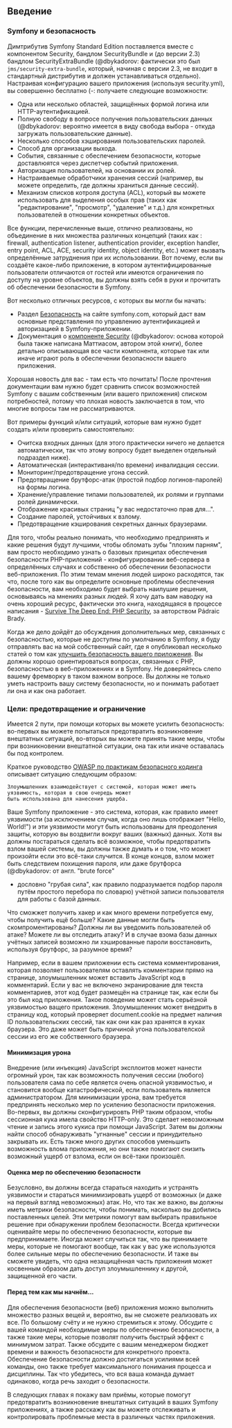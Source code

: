 ## Введение

### Symfony и безопасность

Димтрибутив Symfony Standard Edition поставляется вместе с компонентом Security, бандлом SecurityBundle и (до версии 
 2.3) бандлом SecurityExtraBundle (@dbykadorov: фактически это был `jms/security-extra-bundle`, который, начиная
с версии 2.3, не входит в стандартный дистрибутив и должен устанавливаться отдельно). Настраивая конфигурацию вашего
приложения (используя security.yml), вы совершенно бесплатно (-: получаете следующие возможности:

- Одна или несколько областей, защищённых формой логина или HTTP-аутентификацией.
- Полную свободу в вопросе получения пользовательских данных (@dbykadorov: вероятно имеется в виду свобода 
выбора - откуда загружать пользовательские данные).
- Несколько способов хэширования пользовательских паролей.
- Способ для организации выхода.
- События, связанные с обеспечением безопасности, которые доставлюятся через диспетчер событий приложения.
- Авторизация пользователей, на основании их ролей.
- Настраиваемые обработчики хранения сессий (например, вы можете определить, где должны храниться данные сессий).
- Механизм списков котроля доступа (ACL), который вы можете использовать для выделения особых прав 
(таких как "редактирование", "просмотр", "удаление" и т.д.) для конкретных пользователей в отношении конкретных
объектов.

Все функции, перечисленные выше, отлично реализованы, но объединение в них множества различных концепций
(таких как : firewall, authentication listener, authentication provider, exception handler, entry point, ACL, 
ACE, security identity, object identity, etc.) может вызвать определённые затруднения при их использовании.
Вот почему, если вы создаёте какое-либо приложение, в котором аутентифицированные пользователи отличаются от гостей
или имеются ограничения по доступу на уровне объектов, вы должны взять себя в руки и прочитать об
обеспечении безопасности в Symfony.

Вот несколько отличных ресурсов, с которых вы могли бы начать:

- Раздел [Безопасность](http://symfony.com/doc/current/security.html) на сайте symfony.com, который
даст вам основные представления по управлению аутентификацией и авторизацией в Symfony-приложении.
- Документация о [компоненте Security](http://symfony.com/doc/current/components/security.html) 
(@dbykadorov: основа которой была также написана Маттиасом, автором этой книги), более детально описывающая
все части компонента, которые так или иначе играют роль в обеспечении безопасности вашего приложения.

Хорошая новость для вас - там есть что почитать! После прочтения документации вам нужно будет сравнить
список возможностей Symfony с вашим собственным (или вашего приложения) списком потребностей, потому что
плохая новость заключается в том, что многие вопросы там не рассматриваются.

Вот примеры функций и/или ситуаций, которые вам нужно будет создать и/или проверить самостоятельно:

- Очитска входных данных (для этого практически ничего не делается автоматически, так что этому вопросу будет выеделен 
отдельный подраздел ниже).
- Автоматическая (интерактиваня/по времени) инвалидация сессии.
- Мониторинг/предотвращение угона сессий.
- Предотвращение брутфорс-атак (простой подбор логинов-паролей) на формы логина.
- Хранение/управление типами пользователей, их ролями и группами ролей динамически.
- Отображение красивых страниц "у вас недостаточно прав для...".
- Создание паролей, устойчивых к взлому.
- Предотвращение кэширования секретных данных браузерами.

Для того, чтобы реально понимать, что необходимо предпринять и какие решения будут лучшими,
чтобы обломать зубы "плохим парням", вам просто необходимо узнать о базовых принципах обеспечения 
безопасности PHP-приложений - конфигурировании веб-сервера в определённых случаях и собственно об обеспечении
безопасности веб-приложения. По этим темам мнения людей широко расходятся, так что, после того как вы 
определите основные проблемы обеспечения безопасности, вам необходимо будет выбрать наилушие решения, 
основываясь на мнениях разных людей. Я хочу дать вам наводку на очень хороший ресурс, фактически это книга,
находящаяся в процессе написания - 
[Survive The Deep End: PHP Security](http://phpsecurity.readthedocs.org/en/latest/), за авторством Pádraic Brady.

Когда же дело дойдёт до обсуждения дополнительных мер, связанных с безопасностью, которые не доступны по умолчанию в 
Symfony, я буду отправлять вас на мой собственный сайт, где я опубликовал несколько статей о том как
[улучшить безопасность вашего приложения](http://php-and-symfony.matthiasnoback.nl/category/security/).
Вы должны хорошо ориентироваться вопросах, связанных с PHP, безопасностью в веб-приложениях и в Symfony. Не 
доверяйтесь слепо вашему фремворку в таком важном вопросе. Вы должны не только уметь настроить вашу систему 
безопасности, но и понимать работает ли она и как она работает.

### Цели: предотвращение и ограничение

Имеется 2 пути, при помощи которых вы можете усилить безопасность: во-первых вы можете попытаться предотвратить 
возникновение внештатных ситуаций, во-вторых вы можете принять такие меры, чтобы при возникновении внештатной ситуации, 
она так или иначе оставалась бы под контролем. 

Краткое руководство 
[OWASP по практикам безопасного кодинга](https://www.owasp.org/index.php/OWASP_Secure_Coding_Practices_-_Quick_Reference_Guide)
описывает ситуацию следующим образом:

    Злоумышленник взаимодействует с системой, которая может иметь уязвимость, которая в свою очередь может
    быть использована для нанесения ущерба.
   
Ваше Symfony приложение - это система, которая, как правило имеет уязвимости (за исключением случая, когда
оно лишь отображает "Hello, World!") и эти уязвимости могут быть использованы для преодоления защиты,
которую вы воздвигли вокруг ваших (важных) данных. Хотя вы должны постараться сделать всё возможное, чтобы 
предотвратить взлом вашей системы, вы должны также думать и о том, что может произойти если это всё-таки случится. 
В конце концов, взлом может быть следствием похищения пароля, или даже брутфорса (@dbykadorov: от англ. "brute force"
- дословно "грубая сила", как правило подразумается подбор пароля путём простого перебора по словарю)
учётной записи пользователя для работы с базой данных.

Что сможжет получить хакер и как много времени потребуется ему, чтобы получить ещё больше? Какие данные могли 
быть скомпроментированы? Должны ли вы уведомить пользователей об атаке? Можете ли вы отследить атаку? И в случае 
взома базы данных учётных записей возможно ли хэшированные пароли восстановить, используя брутфорс, за разумное
время?

Например, если в вашем приложении есть система комментирования, которая позволяет пользователям оставлять комментарии
прямо на странице, злоумышленник может вставить JavaScript код в комментарий. Если у вас не включено экранирование 
для текста комментариев, этот код будет размещён на странице так, как если бы это был код приложения. Такое поведение
может стать серьёзной уязвимостью ващего приложения. Злоумышленник может внедрить в страницу код, который
проверяет document.cookie на предмет наличия ID пользовательских сессий, так как они как раз хранятся в куках
браузера. Это даже может быть причиной угона пользователской сессии из его же собственного браузера.

#### Минимизация урона

Внедрение (или инъекция) JavaScript эксплоитов может нанести огромный урон, так как возможность получения
сессии (любого) пользователя сама по себе является очень опасной уязвимостью, и становится вообще катастрофической,
если пользователь является администратором. Для минимизации урона, вам требуется предпринять несколько мер по 
усилению безопасности приложения. Во-первых, вы должны сконфигурировть PHP таким образом, чтобы сессионная
кука имела свойство HTTP-only. Это сделает невозможным чтение и запись этого кукиса при помощи JavaScript.
Затем вы должны найти способ обнаруживать "угнанные" сессии и принудительно закрывать их. Есть также много
других способов уменьшить возможность влома приложения, но они также помогают снизить возможный ущерб от взлома,
если он всё-таки произошёл.

#### Оценка мер по обеспечению безопасности

Безусловно, вы должны всегда стараться находить и устранять уязвимости и стараться минимизировать ущерб от 
возможных (и даже на первый взгляд невозможных) атак. Но, что так же важно, вы должны иметь метрики безопасности,
чтобы понимать, насколько вы добились поставленных целей. Эти метрики помогут вам выбирать правильное решение 
при обнаружении проблем безопасности. Всегда критически оценивайте меры по обеспечению безопасности, которые
вы предпринимаете. Иногда может случиться так, что вы принимаете меры, которые не помогают вообще, так как у вас 
уже используются более сильные меры по обеспечению безопасности. И таже вы сможете увидеть, что одна незащищённая 
часть приложения может косвенным образом дать доступ злоумышленнику к другой, защищенной его части. 

#### Перед тем как мы начнём...

Для обеспечения безопасности (веб) приложения можно выполнить множество разных вещей и, вероятно, вы не сможете
реализовать их все. По большому счёту и не нужно стремиться к этому. Обсудите с вашей командой необходимые меры
по обеспечению безопасности, а также такие меры, которые позволят получить быстрый эффект с минимумом затрат. Также
обсудите с вашим менеджером бюджет времени и важность безопасности для конкретного проекта. Обеспечение безопасности 
должно достигаться усилиями всей команды, оно также требует максимального понимания процесса и дисциплины. Так что
убедитесь, что вся ваша команда думает одинаково, когда речь заходит о безопасности.

В следующих главах я покажу вам приёмы, которые помогут предотвратить возникновение внештатных ситуаций в ваших
Symfony приложениях, а также расскажу как вы можете отслеживать и контролировать проблемные места в различных частях
приложения.
